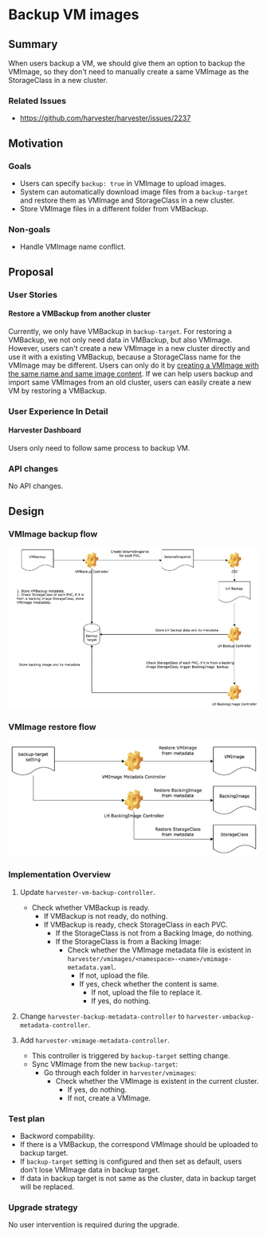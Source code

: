 # Backup VM images

## Summary

When users backup a VM, we should give them an option to backup the VMImage, so they don't need to manually create a same VMImage as the StorageClass in a new cluster.

### Related Issues

- https://github.com/harvester/harvester/issues/2237

## Motivation

### Goals

- Users can specify `backup: true` in VMImage to upload images.
- System can automatically download image files from a `backup-target` and restore them as VMImage and StorageClass in a new cluster.
- Store VMImage files in a different folder from VMBackup.

### Non-goals

- Handle VMImage name conflict.

## Proposal

### User Stories

#### Restore a VMBackup from another cluster

Currently, we only have VMBackup in `backup-target`. For restoring a VMBackup, we not only need data in VMBackup, but also VMImage. However, users can't create a new VMImage in a new cluster directly and use it with a existing VMBackup, because a StorageClass name for the VMImage may be different. Users can only do it by [creating a VMImage with the same name and same image content](https://docs.harvesterhci.io/v1.0/vm/backup-restore/#restore-a-new-vm-on-another-harvester-cluster). If we can help users backup and import same VMImages from an old cluster, users can easily create a new VM by restoring a VMBackup.

### User Experience In Detail

#### Harvester Dashboard

Users only need to follow same process to backup VM.

### API changes

No API changes.

## Design

### VMImage backup flow

![VMImage backup flow](./20220620-backup-vm-images/backup-flow.jpeg)

### VMImage restore flow

![VMImage restore flow](./20220620-backup-vm-images/restore-flow.jpeg)

### Implementation Overview

1. Update `harvester-vm-backup-controller`.
    - Check whether VMBackup is ready.
        - If VMBackup is not ready, do nothing.
        - If VMBackup is ready, check StorageClass in each PVC.
            - If the StorageClass is not from a Backing Image, do nothing.
            - If the StorageClass is from a Backing Image:
                - Check whether the VMImage metadata file is existent in `harvester/vmimages/<namespace>-<name>/vmimage-metadata.yaml`.
                    - If not, upload the file.
                    - If yes, check whether the content is same.
                        - If not, upload the file to replace it.
                        - If yes, do nothing.

2. Change `harvester-backup-metadata-controller` to `harvester-vmbackup-metadata-controller`.

3. Add `harvester-vmimage-metadata-controller`.
    - This controller is triggered by `backup-target` setting change.
    - Sync VMImage from the new `backup-target`:
        - Go through each folder in `harvester/vmimages`:
            - Check whether the VMImage is existent in the current cluster.
                - If yes, do nothing.
                - If not, create a VMImage.

### Test plan

- Backword compability.
- If there is a VMBackup, the correspond VMImage should be uploaded to backup target.
- If `backup-target` setting is configured and then set as default, users don't lose VMImage data in backup target.
- If data in backup target is not same as the cluster, data in backup target will be replaced.

### Upgrade strategy

No user intervention is required during the upgrade.

